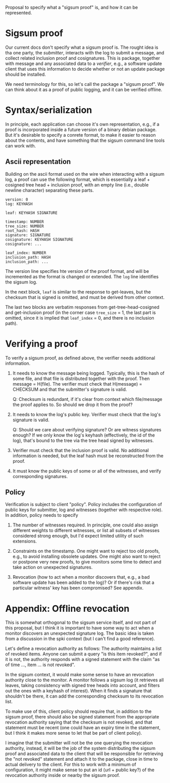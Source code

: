 Proposal to specify what a "sigsum proof" is, and how it can be
represented.

# Sigsum proof

Our current docs don't specify what a sigsum proof is. The rought idea
is tha one party, the *submitter*, interacts with the log to submit
a message, and collect related inclusion proof and cosignatures. This
is package, together with message and any associated data to a
*verifier*, e.g., a software update client that uses this information
to decide whether or not an update package should be installed.

We need terminology for this, so let's call the package a "sigsum
proof". We can think about it as a proof of public logging, and it can
be verified offline.

# Syntax/serialization

In principle, each application can choose it's own representation,
e.g., if a proof is incorporated inside a future version of a binary
debian package. But it's desirable to specify a conrete format, to
make it easier to reason about the contents, and have something that
the sigsum command line tools can work with.

## Ascii representation

Building on the ascii format used on the wire when interacting with a
sigsum log, a proof can use the following format, which is essentially
a leaf + cosigned tree head + inclusion proof, with an empty line
(i.e., double newline character) separating these parts.

```
version: 0
log: KEYHASH

leaf: KEYHASH SIGNATURE

timestamp: NUMBER
tree_size: NUMBER
root_hash: HASH
signature: SIGNATURE
cosignature: KEYHASH SIGNATURE
cosignature: ...

leaf_index: NUMBER
inclusion_path: HASH
inclusion_path: ...
```

The version line specifies hte version of the proof format, and will
be incremented as the format is changed or extended. The `log` line
identifies the sigsum log.

In the next block, `leaf` is similar to the response to get-leaves, but
the checksum that is signed is omitted, and must be derived from other
context.

The last two blocks are verbatim responses from get-tree-head-cosigned
and get-inclusion proof (in the corner case `tree_size` = 1, the last
part is omitted, since it is implied that `leaf_index` = 0, and there
is no inclusion path).

# Verifying a proof

To verify a sigsum proof, as defined above, the verifier needs
additional information.

1. It needs to know the message being logged. Typically, this is the
   hash of some file, and that file is distributed together with the
   proof. Then message = H(file). The verifier must check that
   H(message) = CHECKSUM and that the submitter's signature is valid.
   
   Q: Checksum is redundant, if it's clear from context which
   file/message the proof applies to. So should we drop it from the
   proof?

2. It needs to know the log's public key. Verifier must check that the
   log's signature is valid.
   
   Q: Should we care about verifying signature? Or are witness
   signatures enough? If we only know the log's keyhash (effectively,
   the id of the log), that's bound to the tree via the tree head
   signed by witnesses.
   
3. Verifier must check that the inclusion proof is valid. No
   additional information is needed, but the leaf hash must be
   reconstructed from the proof.
   
4. It must know the public keys of some or all of the witnesses, and
   verify corresponding signatures.
   
## Policy

Verification is subject to client "policy". Policy includes the
configuration of public keys for submitter, log and witnesses
(together with respective role). In addition, policy needs to specify

1. The number of witnesses required. In principle, one could also
   assign different weights to different witnesses, or list all
   subsets of witnesses considered strong enough, but I'd expect
   limited utility of such extensions.
   
2. Constraints on the timestamp. One might want to reject too old
   proofs, e.g., to avoid installing obsolete updates. One might also
   want to reject or postpone very new proofs, to give monitors some
   time to detect and take action on unexpected signatures.
   
3. Revocation (how to act when a monitor discovers that, e.g., a bad
   software update has been added to the log)? Or if there's risk that
   a particular witness' key has been compromised? See appendix.
   
# Appendix: Offline revocation

This is somewhat orthogonal to the sigsum service itself, and not part
of this proposal, but I think it is important to have some way to act
when a monitor discovers an unexpected signature log. The basic idea
is taken from a discussion in the spki context (but I can't find a
good reference).

Let's define a revocation authority as follows: The authority
maintains a list of revoked items. Anyone can submit a query "is this
item revoked?", and if it is not, the authority responds with a signed
statement with the claim "as of time ..., item ... is not revoked".

In the sigsum context, it would make some sense to have an revocation
authority close to the monitor. A monitor follows a sigsum log (it
retrieves all leaves, taking consistency with signed tree heads into
account, and filters out the ones with a keyhash of interest). When it
finds a signature that shouldn't be there, it can add the
corresponding checksum to its revocation list.

To make use of this, client policy should require that, in addition to
the sigsum proof, there should also be signed statement from the
appropriate revocation authority saying that the checksum is not
revoked, and that statement must be recent (one could have an expiry
time in the statement, but I think it makes more sense to let that be
part of client policy).

I imagine that the submitter will not be the one querying the
revocation authority, instead, it will be the job of the system
distributing the sigsum proof and associated data to the client that
will be responsible for retrieving the "not revoked" statement and
attach it to the package, close in time to actual delivery to the
client. For this to work with a minimum of configuration, it might
make sense to put an id (url + public key?) of the revocation
authority inside or nearby the sigsum proof.
